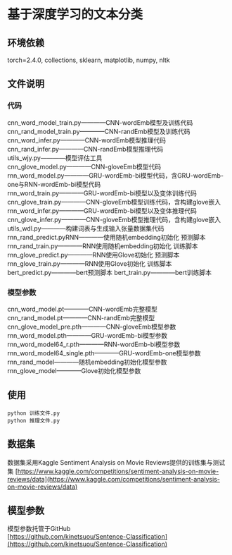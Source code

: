 # 基于深度学习的文本分类

## 环境依赖  
torch=2.4.0, collections, sklearn, matplotlib, numpy, nltk  

## 文件说明
### 代码
cnn_word_model_train.py————CNN-wordEmb模型及训练代码  
cnn_rand_model_train.py————CNN-randEmb模型及训练代码  
cnn_word_infer.py————CNN-wordEmb模型推理代码  
cnn_rand_infer.py————CNN-randEmb模型推理代码  
utils_wjy.py————模型评估工具  
cnn_glove_model.py————CNN-gloveEmb模型代码  
rnn_word_model.py————GRU-wordEmb-bi模型代码，含GRU-wordEmb-one与RNN-wordEmb-bi模型代码  
rnn_word_train.py————GRU-wordEmb-bi模型以及变体训练代码  
cnn_glove_train.py————CNN-gloveEmb模型训练代码，含构建glove嵌入  
rnn_word_infer.py————GRU-wordEmb-bi模型以及变体推理代码  
cnn_glove_infer.py————CNN-gloveEmb模型推理代码，含构建glove嵌入  
utils_wdl.py————构建词表与生成输入张量数据集代码  
rnn_rand_predict.pyRNN————使用随机embedding初始化 预测脚本    
rnn_rand_train.py————RNN使用随机embedding初始化 训练脚本   
rnn_glove_predict.py————RNN使用Glove初始化 预测脚本  
rnn_glove_train.py————RNN使用Glove初始化 训练脚本   
bert_predict.py————bert预测脚本 
bert_train.py————bert训练脚本  
### 模型参数
cnn_word_model.pt————CNN-wordEmb完整模型  
cnn_rand_model.pt————CNN-randEmb完整模型  
cnn_glove_model_pre.pth————CNN-gloveEmb模型参数  
rnn_word_model.pth————GRU-wordEmb-bi模型参数  
rnn_word_model64_r.pth————RNN-wordEmb-bi模型参数  
rnn_word_model64_single.pth————GRU-wordEmb-one模型参数  
rnn_rand_model————随机embedding初始化模型参数    
rnn_glove_model————Glove初始化模型参数  

## 使用  
`python 训练文件.py`  
`python 推理文件.py`

## 数据集
数据集采用Kaggle Sentiment Analysis on Movie Reviews提供的训练集与测试集  [https://www.kaggle.com/competitions/sentiment-analysis-on-movie-reviews/data](https://www.kaggle.com/competitions/sentiment-analysis-on-movie-reviews/data)

## 模型参数
模型参数托管于GitHub  
[https://github.com/kinetsuou/Sentence-Classification](https://github.com/kinetsuou/Sentence-Classification)
